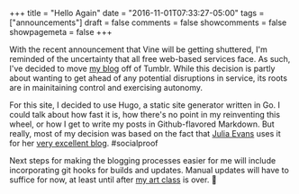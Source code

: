 +++
title = "Hello Again"
date = "2016-11-01T07:33:27-05:00"
tags = ["announcements"] 
draft = false
comments = false
showcomments = false
showpagemeta = false
+++

With the recent announcement that Vine will be getting shuttered, I'm reminded of the uncertainty that all free web-based services face. As such, I've decided to move [my blog](http://codeblocks.tumblr.com) off of Tumblr. While this decision is partly about wanting to get ahead of any potential disruptions in service, its roots are in mainitaining control and exercising autonomy.

For this site, I decided to use Hugo, a static site generator written in Go. I could talk about how fast it is, how there's no point in my reinventing this wheel, or how I get to write my posts in Github-flavored Markdown. But really, most of my decision was based on the fact that [Julia Evans](https://twitter.com/b0rk) uses it for her [very excellent blog](http://jvns.ca/). #socialproof

Next steps for making the blogging processes easier for me will include incorporating git hooks for builds and updates. Manual updates will have to suffice for now, at least until after [my art class](http://www.dadageek.com/) is over. 👋

